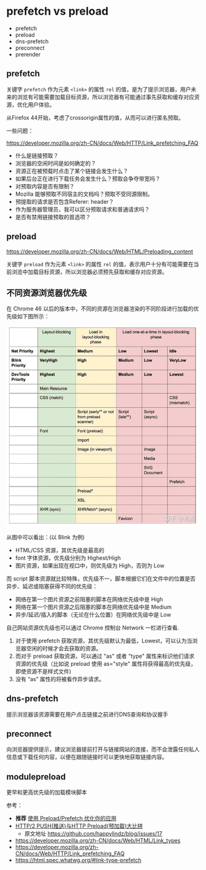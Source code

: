 # prefetch vs preload

- prefetch
- preload
- dns-prefetch
- preconnect
- prerender

## prefetch

关键字 `prefetch` 作为元素 `<link>`  的属性 `rel` 的值，是为了提示浏览器，用户未来的浏览有可能需要加载目标资源，所以浏览器有可能通过事先获取和缓存对应资源，优化用户体验。

从Firefox 44开始，考虑了crossorigin属性的值，从而可以进行匿名预取。

一些问题：

https://developer.mozilla.org/zh-CN/docs/Web/HTTP/Link_prefetching_FAQ

- 什么是链接预取？
- 浏览器的空闲时间是如何确定的？
- 资源正在被预载时点击了某个链接会发生什么？
- 如果后台正在进行下载任务会发生什么？预取会争夺带宽吗？
- 对预取内容是否有限制？
- Mozilla 能够预取不同宿主的文档吗？预取不受同源限制。
- 预提取的请求是否包含Referer: header？
- 作为服务器管理员，我可以区分预取请求和普通请求吗？
- 是否有禁用链接预取的首选项？

## preload

https://developer.mozilla.org/zh-CN/docs/Web/HTML/Preloading_content

关键字 `preload` 作为元素 `<link>` 的属性 `rel` 的值，表示用户十分有可能需要在当前浏览中加载目标资源，所以浏览器必须预先获取和缓存对应资源。

## 不同资源浏览器优先级

在 Chrome 46 以后的版本中，不同的资源在浏览器渲染的不同阶段进行加载的优先级如下图所示：

![Priority](./img/priority.jpg)

从图中可以看出：(以 Blink 为例)

- HTML/CSS 资源，其优先级是最高的
- font 字体资源，优先级分别为 Highest/High
- 图片资源，如果出现在视口中，则优先级为 High，否则为 Low

而 script 脚本资源就比较特殊，优先级不一，脚本根据它们在文件中的位置是否异步、延迟或阻塞获得不同的优先级：

- 网络在第一个图片资源之前阻塞的脚本在网络优先级中是 High
- 网络在第一个图片资源之后阻塞的脚本在网络优先级中是 Medium
- 异步/延迟/插入的脚本（无论在什么位置）在网络优先级中是 Low

自己网站资源优先级也可以通过 Chrome 控制台 Network 一栏进行查看.

1. 对于使用 prefetch 获取资源，其优先级默认为最低，Lowest，可以认为当浏览器空闲的时候才会去获取的资源。
2. 而对于 preload 获取资源，可以通过 "as" 或者 "type" 属性来标识他们请求资源的优先级（比如说 preload 使用 as="style" 属性将获得最高的优先级，即使资源不是样式文件)
3. 没有 “as” 属性的将被看作异步请求。

## dns-prefetch

提示浏览器该资源需要在用户点击链接之前进行DNS查询和协议握手

## preconnect

向浏览器提供提示，建议浏览器提前打开与链接网站的连接，而不会泄露任何私人信息或下载任何内容，以便在跟随链接时可以更快地获取链接内容。

## modulepreload

更早和更高优先级的加载模块脚本


参考：

- **推荐** [使用 Preload/Prefetch 优化你的应用](https://zhuanlan.zhihu.com/p/48521680)
- [HTTP/2 PUSH(推送)与HTTP Preload(预加载)大比拼](http://ddrv.cn/a/17872)
  - 原文地址 https://github.com/happylindz/blog/issues/17
- https://developer.mozilla.org/zh-CN/docs/Web/HTML/Link_types
- https://developer.mozilla.org/zh-CN/docs/Web/HTTP/Link_prefetching_FAQ
- https://html.spec.whatwg.org/#link-type-prefetch

